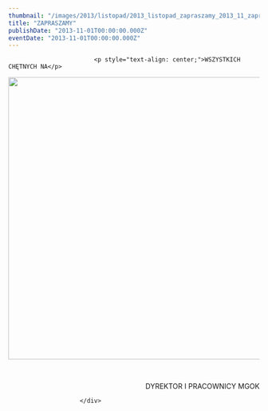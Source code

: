 ```yaml
---
thumbnail: "/images/2013/listopad/2013_listopad_zapraszamy_2013_11_zapraszamy_plakat-11-listopada-page0001-do-internetu.jpg"
title: "ZAPRASZAMY"
publishDate: "2013-11-01T00:00:00.000Z"
eventDate: "2013-11-01T00:00:00.000Z"
---
```


<div class="entry-content">
							
							<p style="text-align: center;">WSZYSTKICH CHĘTNYCH NA</p>
<p><img fetchpriority="high" decoding="async" class="aligncenter size-full wp-image-1452" title="plakat 11 listopada-page0001 do internetu" src="/images/2013/listopad/2013_listopad_zapraszamy_2013_11_zapraszamy_plakat-11-listopada-page0001-do-internetu.jpg" alt="" width="800" height="566" srcset="/images/2013/listopad/2013_listopad_zapraszamy_2013_11_zapraszamy_plakat-11-listopada-page0001-do-internetu.jpg 800w, /images/2013/listopad/plakat-11-listopada-page0001-do-internetu-300x212.jpg 300w" sizes="(max-width: 800px) 100vw, 800px"></p>
<p>&nbsp;</p>
<p style="text-align: right;">DYREKTOR I PRACOWNICY MGOK</p>
						
						</div>
